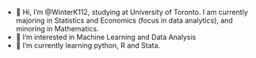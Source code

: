 - 👋 Hi, I’m @WinterK112, studying at University of Toronto. I am currently majoring in Statistics and Economics (focus in data analytics), and minoring in Mathematics.
- 👀 I’m interested in Machine Learning and Data Analysis
- 🌱 I’m currently learning python, R and Stata.

<!---
WinterK112/WinterK112 is a ✨ special ✨ repository because its `README.md` (this file) appears on your GitHub profile.
You can click the Preview link to take a look at your changes.
--->
